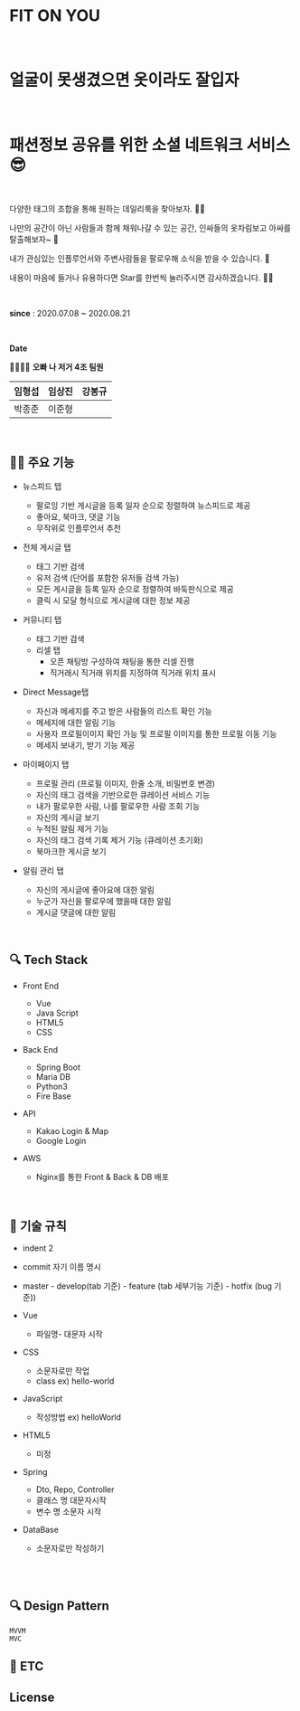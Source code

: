 # FIT ON YOU
<br>

# 얼굴이 못생겼으면 옷이라도 잘입자
<br>

# 패션정보 공유를 위한 소셜 네트워크 서비스 😎
<br>

다양한 태그의 조합을 통해 원하는 데일리룩을 찾아보자. 👨‍💻

나만의 공간이 아닌 사람들과 함께 채워나갈 수 있는 공간, 
인싸들의 옷차림보고 아싸를 탈출해보자~ 🙏

내가 관심있는 인플루언서와 주변사람들을 팔로우해 소식을 받을 수 있습니다. 🙌

내용이 마음에 들거나 유용하다면 Star를 한번씩 눌러주시면 감사하겠습니다. 🙇‍♂️

<br>

**since** : 2020.07.08 ~ 2020.08.21

<br>

**Date**
<br>

👨‍👩‍👦‍👦  **오빠 나 저거 4조 팀원**

| 임형섭 | 임상진 | 강봉규 | 
| --- | --- | --- |
| 박종준 | 이준형 |

<br>

## 👨‍⚕️ **주요 기능**

- 뉴스피드 탭
    - 팔로잉 기반 게시글을  등록 일자 순으로 정렬하여 뉴스피드로 제공
    - 좋아요, 북마크, 댓글 기능
    - 무작위로 인플루언서 추천

- 전체 게시글 탭
    - 태그 기반 검색
    - 유저 검색 (단어를 포함한 유저들 검색 가능)
    - 모든 게시글을 등록 일자 순으로 정렬하여 바둑판식으로 제공
    - 클릭 시 모달 형식으로 게시글에 대한 정보 제공

- 커뮤니티 탭
    - 태그 기반 검색
    - 리셀 탭
        - 오픈 채팅방 구성하여 채팅을 통한 리셀 진행
        - 직거래시 직거래 위치를 지정하여 직거래 위치 표시

- Direct Message탭
    - 자신과 메세지를 주고 받은 사람들의 리스트 확인 기능
    - 메세지에 대한 알림 기능
    - 사용자 프로필이미지 확인 가능 및 프로필 이미지를 통한 프로필 이동 기능
    - 메세지 보내기, 받기 기능 제공

- 마이페이지 탭
    - 프로필 관리 (프로필 이미지, 한줄 소개, 비밀번호 변경)
    - 자신의 태그 검색을 기반으로한 큐레이션 서비스 기능
    - 내가 팔로우한 사람, 나를 팔로우한 사람 조회 기능
    - 자신의 게시글 보기
    - 누적된 알림 제거 기능
    - 자신의 태그 검색 기록 제거 기능 (큐레이션 초기화)
    - 북마크한 게시글 보기

- 알림 관리 탭
    - 자신의 게시글에 좋아요에 대한 알림
    - 누군가 자신을 팔로우에 했을때 대한 알림
    - 게시글 댓글에 대한 알림
    

<br>


## 🔍 Tech Stack

- Front End
    - Vue
    - Java Script
    - HTML5
    - CSS

- Back End
    - Spring Boot
    - Maria DB
    - Python3
    - Fire Base

- API
    - Kakao Login & Map
    - Google Login

- AWS
    - Nginx를 통한 Front & Back & DB 배포

<br>

## 🦌 기술 규칙

- indent 2

- commit 자기 이름 명시

- master - develop(tab 기준) - feature (tab 세부기능 기준)
         - hotfix (bug 기준))

- Vue
    - 파일명- 대문자 시작
- CSS
    - 소문자로만 작업
    - class ex) hello-world 
- JavaScript
    - 작성방법 ex) helloWorld
- HTML5
    - 미정
- Spring
    - Dto, Repo, Controller
    - 클래스 명 대문자시작
    - 변수 명 소문자 시작

- DataBase
    - 소문자로만 작성하기
 



<br>


  
<br>

## 🔍 Design Pattern
    MVVM
    MVC

## 🦌 ETC

## License
